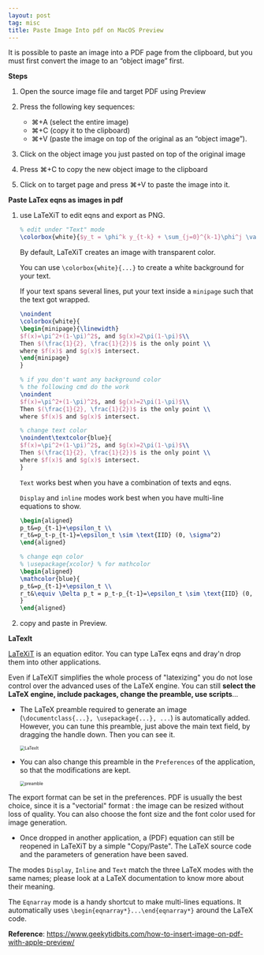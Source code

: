 ```yaml
---
layout: post
tag: misc
title: Paste Image Into pdf on MacOS Preview
---
```



It is possible to paste an image into a PDF page from the clipboard, but you must first convert the image to an “object image” first.

**Steps**

1. Open the source image file and target PDF using Preview
2. Press the following key sequences:

   - ⌘+A (select the entire image)
   - ⌘+C (copy it to the clipboard)
   - ⌘+V (paste the image on top of the original as an “object image”).
3. Click on the object image you just pasted on top of the original image
4. Press ⌘+C to copy the new object image to the clipboard
5. Click on to target page and press ⌘+V to paste the image into it.



**Paste LaTex eqns as images in pdf**

1. use LaTeXiT to edit eqns and export as PNG.

   ```latex
   % edit under "Text" mode
   \colorbox{white}{$y_t = \phi^k y_{t-k} + \sum_{j=0}^{k-1}\phi^j \varepsilon_{t-j}$}
   ```

   By default, LaTeXiT creates an image with transparent color.

   You can use `\colorbox{white}{...}` to create a white background for your text.

   If your text spans several lines, put your text inside a `minipage` such that the text got wrapped.

   ```latex
   \noindent
   \colorbox{white}{
   \begin{minipage}{\linewidth}
   $f(x)=\pi^2+(1-\pi)^2$, and $g(x)=2\pi(1-\pi)$\\
   Then $(\frac{1}{2}, \frac{1}{2})$ is the only point \\
   where $f(x)$ and $g(x)$ intersect.
   \end{minipage}
   }
   
   % if you don't want any background color
   % the following cmd do the work
   \noindent
   $f(x)=\pi^2+(1-\pi)^2$, and $g(x)=2\pi(1-\pi)$\\
   Then $(\frac{1}{2}, \frac{1}{2})$ is the only point \\
   where $f(x)$ and $g(x)$ intersect.
   
   % change text color
   \noindent\textcolor{blue}{
   $f(x)=\pi^2+(1-\pi)^2$, and $g(x)=2\pi(1-\pi)$\\
   Then $(\frac{1}{2}, \frac{1}{2})$ is the only point \\
   where $f(x)$ and $g(x)$ intersect.
   }
   ```

   `Text` works best when you have a combination of texts and eqns.

    `Display` and `inline` modes work best when you have multi-line equations to show.

   ```latex
   \begin{aligned}
   p_t&=p_{t-1}+\epsilon_t \\
   r_t&=p_t-p_{t-1}=\epsilon_t \sim \text{IID} (0, \sigma^2)
   \end{aligned}
   
   % change eqn color
   % \usepackage{xcolor} % for mathcolor
   \begin{aligned}
   \mathcolor{blue}{
   p_t&=p_{t-1}+\epsilon_t \\
   r_t&\equiv \Delta p_t = p_t-p_{t-1}=\epsilon_t \sim \text{IID} (0, \sigma^2) 
   }
   \end{aligned}
   ```

   

2. copy and paste in Preview.



**LaTexIt**

[LaTeXiT](https://www.chachatelier.fr/latexit/index.php) is an equation editor. You can type LaTex eqns and dray'n drop them into other applications.

Even if LaTeXiT simplifies the whole process of "latexizing" you do not lose control over the advanced uses of the LaTeX engine. You can still **select the LaTeX engine, include packages, change the preamble, use scripts**… 

- The LaTeX preamble required to generate an image (`\documentclass{...}, \usepackage{...}, ...`) is automatically added. However, you can tune this preamble, just above the main text field, by dragging the handle down. Then you can see it. 

  <img src="https://drive.google.com/thumbnail?id=1UufO08v2J4J-vp4LI7_B6ulDLRuXDIAy&sz=w1000" alt="LaTexIt" style="display: block; margin-right: auto; margin-left: auto; zoom:60%;" />

- You can also change this preamble in the `Preferences` of the application, so that the modifications are kept. 

  <img src="https://drive.google.com/thumbnail?id=1rpcxEJIPtMTg43qiZRcB1Ro1VsjbdaR_&sz=w1000" alt="preamble" style="display: block; margin-right: auto; margin-left: auto; zoom:60%;" />

The export format can be set in the preferences. PDF is usually the best choice, since it is a "vectorial" format : the image can be resized without loss of quality. You can also choose the font size and the font color used for image generation.

- Once dropped in another application, a (PDF) equation can still be reopened in LaTeXiT by a simple "Copy/Paste". The LaTeX source code and the parameters of generation have been saved.

The modes `Display`, `Inline` and `Text` match the three LaTeX modes with the same names; please look at a LaTeX documentation to know more about their meaning. 

The `Eqnarray` mode is a handy shortcut to make multi-lines equations. It automatically uses `\begin{eqnarray*}...\end{eqnarray*}` around the LaTeX code.





**Reference**: <https://www.geekytidbits.com/how-to-insert-image-on-pdf-with-apple-preview/>